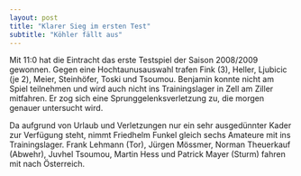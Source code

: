 ```yaml
---
layout: post
title: "Klarer Sieg im ersten Test"
subtitle: "Köhler fällt aus"
---
```


Mit 11:0 hat die Eintracht das erste Testspiel der Saison 2008/2009 gewonnen. Gegen eine Hochtaunusauswahl trafen Fink (3), Heller, Ljubicic (je 2), Meier, Steinhöfer, Toski und Tsoumou. Benjamin konnte nicht am Spiel teilnehmen und wird auch nicht ins Trainingslager in Zell am Ziller mitfahren. Er zog sich eine Sprunggelenksverletzung zu, die morgen genauer untersucht wird.

Da aufgrund von Urlaub und Verletzungen nur ein sehr ausgedünnter Kader zur Verfügung steht, nimmt Friedhelm Funkel gleich sechs Amateure mit ins Trainingslager. Frank Lehmann (Tor), Jürgen Mössmer, Norman Theuerkauf (Abwehr), Juvhel Tsoumou, Martin Hess und Patrick Mayer (Sturm) fahren mit nach Österreich.
